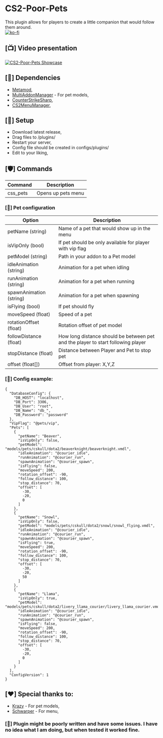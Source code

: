 # CS2-Poor-Pets
This plugin allows for players to create a little companion that would follow them around.<br/>
[![ko-fi](https://ko-fi.com/img/githubbutton_sm.svg)](https://ko-fi.com/H2H8TK0L9)

## [📺] Video presentation
[![CS2-Poor-Pets Showcase](http://img.youtube.com/vi/22hd4rVBVBI/0.jpg)](https://www.youtube.com/watch?v=22hd4rVBVBI "CS2-Poor-Pets Showcase")

## [📌] Dependencies
- [Metamod](https://www.sourcemm.net/downloads.php?branch=dev),
- [MultiAddonManager](https://github.com/Source2ZE/MultiAddonManager/releases) - For pet models,
- [CounterStrikeSharp](https://github.com/schwarper/CS2MenuManager),
- [CS2MenuManager](https://github.com/schwarper/CS2MenuManager),

## [📌] Setup
- Download latest release,
- Drag files to /plugins/
- Restart your server,
- Config file should be created in configs/plugins/
- Edit to your liking,

## [🛡️] Commands
| Command  | Description |
| ------------- | ------------- |
| css_pets | Opens up pets menu |

### [📝] Pet configuration
| Option  | Description |
| ------------- | ------------- |
| petName (string) | Name of a pet that would show up in the menu |
| isVipOnly (bool) | If pet should be only available for player with vip flag |
| petModel (string) | Path in your addon to a Pet model |
| idleAnimation (string) | Animation for a pet when idling |
| runAnimation (string) | Animation for a pet when running |
| spawnAnimation (string) | Animation for a pet when spawning |
| isFlying (bool) | If pet should fly |
| moveSpeed (float) | Speed of a pet |
| rotationOffset (float) | Rotation offset of pet model |
| followDistance (float) | How long distance should be between pet and the player to start following player |
| stopDistance (float) | Distance between Player and Pet to stop pet |
| offset (float[]) | Offset from player: X,Y,Z |

### [📝] Config example:
```
{
  "DatabaseConfig": {
    "DB_HOST": "localhost",
    "DB_Port": 3306,
    "DB_User": "root",
    "DB_Name": "db_",
    "DB_Password": "password"
  },
  "VipFlag": "@pets/vip",
  "Pets": [
    {
      "petName": "Beaver",
      "isVipOnly": false,
      "petModel": "models/pets/cskull/dota2/beaverknight/beaverknight.vmdl",
      "idleAnimation": "@courier_idle",
      "runAnimation": "@courier_run",
      "spawnAnimation": "@courier_spawn",
      "isFlying": false,
      "moveSpeed": 200,
      "rotation_offset": -90,
      "follow_distance": 100,
      "stop_distance": 70,
      "offset": [
        -30,
        -20,
        0
      ]
    },
    {
      "petName": "Snowl",
      "isVipOnly": false,
      "petModel": "models/pets/cskull/dota2/snowl/snowl_flying.vmdl",
      "idleAnimation": "@courier_idle",
      "runAnimation": "@courier_run",
      "spawnAnimation": "@courier_spawn",
      "isFlying": true,
      "moveSpeed": 200,
      "rotation_offset": -90,
      "follow_distance": 100,
      "stop_distance": 70,
      "offset": [
        -30,
        -20,
        50
      ]
    },
    {
      "petName": "Llama",
      "isVipOnly": true,
      "petModel": "models/pets/cskull/dota2/livery_llama_courier/livery_llama_courier.vmdl",
      "idleAnimation": "@courier_idle",
      "runAnimation": "@courier_run",
      "spawnAnimation": "@courier_spawn",
      "isFlying": false,
      "moveSpeed": 200,
      "rotation_offset": -90,
      "follow_distance": 100,
      "stop_distance": 70,
      "offset": [
        -30,
        -20,
        0
      ]
    }
  ],
  "ConfigVersion": 1
}
```

## [❤️] Special thanks to:
- [Krazy](https://steamcommunity.com/sharedfiles/filedetails/?id=3384346532) - For pet models,
- [Schwarper](https://github.com/schwarper/CS2MenuManager) - For menu,

### [🚨] Plugin might be poorly written and have some issues. I have no idea what I am doing, but when tested it worked fine.